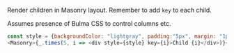 Render children in Masonry layout.
Remember to add `key` to each child. 

Assumes presence of Bulma CSS to control columns etc.
 
```js
const style = {backgroundColor: "lightgray", padding:"5px", margin: "1px"};
<Masonry>{_.times(5, i => <div style={style} key={i}>Child {i}</div>)}</Masonry>
```
